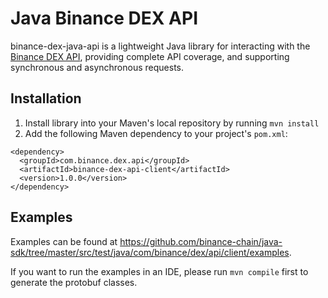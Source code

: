 # Java Binance DEX API

binance-dex-java-api is a lightweight Java library for interacting with the [Binance DEX API](https://binance-chain.github.io/api-reference/dex-api/paths.html), providing complete API coverage, and supporting synchronous and asynchronous requests.


## Installation
1. Install library into your Maven's local repository by running `mvn install`
2. Add the following Maven dependency to your project's `pom.xml`:
```
<dependency>
  <groupId>com.binance.dex.api</groupId>
  <artifactId>binance-dex-api-client</artifactId>
  <version>1.0.0</version>
</dependency>
```

## Examples
Examples can be found at https://github.com/binance-chain/java-sdk/tree/master/src/test/java/com/binance/dex/api/client/examples.

If you want to run the examples in an IDE, please run `mvn compile` first to generate the protobuf classes.
